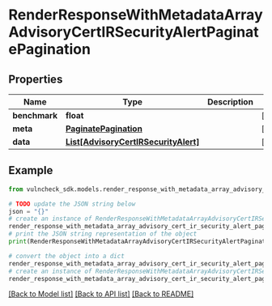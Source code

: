 # RenderResponseWithMetadataArrayAdvisoryCertIRSecurityAlertPaginatePagination


## Properties

Name | Type | Description | Notes
------------ | ------------- | ------------- | -------------
**benchmark** | **float** |  | [optional] 
**meta** | [**PaginatePagination**](PaginatePagination.md) |  | [optional] 
**data** | [**List[AdvisoryCertIRSecurityAlert]**](AdvisoryCertIRSecurityAlert.md) |  | [optional] 

## Example

```python
from vulncheck_sdk.models.render_response_with_metadata_array_advisory_cert_ir_security_alert_paginate_pagination import RenderResponseWithMetadataArrayAdvisoryCertIRSecurityAlertPaginatePagination

# TODO update the JSON string below
json = "{}"
# create an instance of RenderResponseWithMetadataArrayAdvisoryCertIRSecurityAlertPaginatePagination from a JSON string
render_response_with_metadata_array_advisory_cert_ir_security_alert_paginate_pagination_instance = RenderResponseWithMetadataArrayAdvisoryCertIRSecurityAlertPaginatePagination.from_json(json)
# print the JSON string representation of the object
print(RenderResponseWithMetadataArrayAdvisoryCertIRSecurityAlertPaginatePagination.to_json())

# convert the object into a dict
render_response_with_metadata_array_advisory_cert_ir_security_alert_paginate_pagination_dict = render_response_with_metadata_array_advisory_cert_ir_security_alert_paginate_pagination_instance.to_dict()
# create an instance of RenderResponseWithMetadataArrayAdvisoryCertIRSecurityAlertPaginatePagination from a dict
render_response_with_metadata_array_advisory_cert_ir_security_alert_paginate_pagination_from_dict = RenderResponseWithMetadataArrayAdvisoryCertIRSecurityAlertPaginatePagination.from_dict(render_response_with_metadata_array_advisory_cert_ir_security_alert_paginate_pagination_dict)
```
[[Back to Model list]](../README.md#documentation-for-models) [[Back to API list]](../README.md#documentation-for-api-endpoints) [[Back to README]](../README.md)



